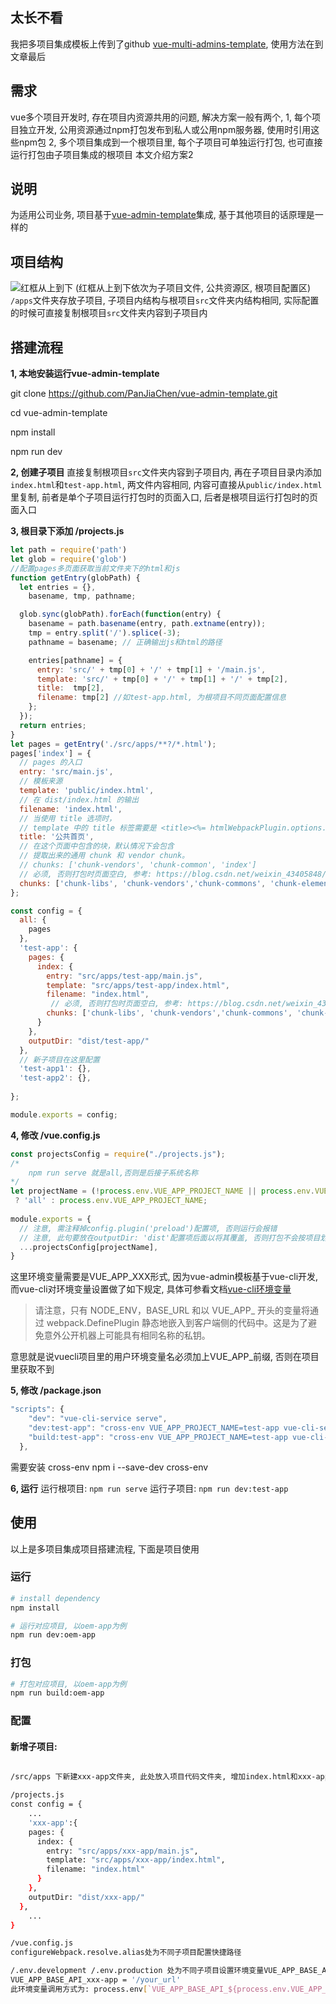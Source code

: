 ## 太长不看
我把多项目集成模板上传到了github [vue-multi-admins-template](https://github.com/Skura23/vue-multi-admins-template), 使用方法在到文章最后

## 需求
vue多个项目开发时, 存在项目内资源共用的问题, 解决方案一般有两个,
1, 每个项目独立开发, 公用资源通过npm打包发布到私人或公用npm服务器, 使用时引用这些npm包
2, 多个项目集成到一个根项目里, 每个子项目可单独运行打包, 也可直接运行打包由子项目集成的根项目
本文介绍方案2
## 说明
为适用公司业务, 项目基于[vue-admin-template](https://github.com/PanJiaChen/vue-admin-template)集成, 基于其他项目的话原理是一样的

## 项目结构
![红框从上到下](https://img-blog.csdnimg.cn/55fe82d78a1d498180fb636e58304d9d.png)
(红框从上到下依次为子项目文件, 公共资源区, 根项目配置区)
 `/apps`文件夹存放子项目, 子项目内结构与根项目`src`文件夹内结构相同, 实际配置的时候可直接复制根项目`src`文件夹内容到子项目内
## 搭建流程
**1,  本地安装运行vue-admin-template**

git clone https://github.com/PanJiaChen/vue-admin-template.git

cd vue-admin-template

npm install

npm run dev

**2, 创建子项目**
直接复制根项目`src`文件夹内容到子项目内, 再在子项目目录内添加`index.html`和`test-app.html`, 两文件内容相同, 内容可直接从`public/index.html`里复制, 前者是单个子项目运行打包时的页面入口, 后者是根项目运行打包时的页面入口

**3, 根目录下添加 /projects.js**

```javascript
let path = require('path')
let glob = require('glob')
//配置pages多页面获取当前文件夹下的html和js
function getEntry(globPath) {
  let entries = {},
    basename, tmp, pathname;

  glob.sync(globPath).forEach(function(entry) {
    basename = path.basename(entry, path.extname(entry));
    tmp = entry.split('/').splice(-3);
    pathname = basename; // 正确输出js和html的路径

    entries[pathname] = {
      entry: 'src/' + tmp[0] + '/' + tmp[1] + '/main.js',
      template: 'src/' + tmp[0] + '/' + tmp[1] + '/' + tmp[2],
      title:  tmp[2],
      filename: tmp[2] //如test-app.html, 为根项目不同页面配置信息
    };
  });
  return entries;
}
let pages = getEntry('./src/apps/**?/*.html');
pages['index'] = {
  // pages 的入口
  entry: 'src/main.js',
  // 模板来源
  template: 'public/index.html',
  // 在 dist/index.html 的输出
  filename: 'index.html',
  // 当使用 title 选项时，
  // template 中的 title 标签需要是 <title><%= htmlWebpackPlugin.options.title %></title>
  title: '公共首页',
  // 在这个页面中包含的块，默认情况下会包含
  // 提取出来的通用 chunk 和 vendor chunk。
  // chunks: ['chunk-vendors', 'chunk-common', 'index']
  // 必须, 否则打包时页面空白, 参考: https://blog.csdn.net/weixin_43405848/article/details/120371626
  chunks: ['chunk-libs', 'chunk-vendors','chunk-commons', 'chunk-elementUI', 'index', 'runtime', 'manifest']
};

const config = {
  all: {
    pages
  },
  'test-app': {
    pages: {
      index: {
        entry: "src/apps/test-app/main.js",
        template: "src/apps/test-app/index.html",
        filename: "index.html",
         // 必须, 否则打包时页面空白, 参考: https://blog.csdn.net/weixin_43405848/article/details/120371626
        chunks: ['chunk-libs', 'chunk-vendors','chunk-commons', 'chunk-elementUI', 'index', 'runtime', 'manifest']
      }
    },
    outputDir: "dist/test-app/"
  },
  // 新子项目在这里配置
  'test-app1': {},
  'test-app2': {},
  
};

module.exports = config;
```
**4, 修改 /vue.config.js**

```javascript
const projectsConfig = require("./projects.js");
/*
	npm run serve 就是all,否则是后接子系统名称
*/
let projectName = (!process.env.VUE_APP_PROJECT_NAME || process.env.VUE_APP_PROJECT_NAME.length === 0)
 ? 'all' : process.env.VUE_APP_PROJECT_NAME;
 
module.exports = {
  // 注意, 需注释掉config.plugin('preload')配置项, 否则运行会报错
  // 注意, 此句要放在outputDir: 'dist'配置项后面以将其覆盖, 否则打包不会按项目划分目录
  ...projectsConfig[projectName],
}
```
这里环境变量需要是VUE_APP_XXX形式, 因为vue-admin模板基于vue-cli开发, 而vue-cli对环境变量设置做了如下规定, 具体可参看文档[vue-cli环境变量](https://cli.vuejs.org/zh/guide/mode-and-env.html#%E7%8E%AF%E5%A2%83%E5%8F%98%E9%87%8F)

> 请注意，只有 NODE_ENV，BASE_URL 和以 VUE_APP_ 开头的变量将通过 webpack.DefinePlugin
> 静态地嵌入到客户端侧的代码中。这是为了避免意外公开机器上可能具有相同名称的私钥。
> 
意思就是说vuecli项目里的用户环境变量名必须加上VUE_APP_前缀, 否则在项目里获取不到

**5, 修改 /package.json**

```javascript
"scripts": {
    "dev": "vue-cli-service serve",
    "dev:test-app": "cross-env VUE_APP_PROJECT_NAME=test-app vue-cli-service serve --open",
    "build:test-app": "cross-env VUE_APP_PROJECT_NAME=test-app vue-cli-service build",
  },
```
需要安装 cross-env
npm i --save-dev cross-env

**6, 运行**
运行根项目: `npm run serve`
运行子项目: `npm run dev:test-app`

##  使用
以上是多项目集成项目搭建流程, 下面是项目使用
### 运行

```bash
# install dependency
npm install

# 运行对应项目, 以oem-app为例
npm run dev:oem-app

```


### 打包

```bash
# 打包对应项目, 以oem-app为例
npm run build:oem-app
```

### 配置

#### 新增子项目:

```bash

/src/apps 下新建xxx-app文件夹, 此处放入项目代码文件夹, 增加index.html和xxx-app.html, 两文件内容相同

/projects.js
const config = {
    ...
    'xxx-app':{
    pages: {
      index: {
        entry: "src/apps/xxx-app/main.js",
        template: "src/apps/xxx-app/index.html",
        filename: "index.html"
      }
    },
    outputDir: "dist/xxx-app/"
  },
    ...
}

/vue.config.js
configureWebpack.resolve.alias处为不同子项目配置快捷路径

/.env.development /.env.production 处为不同子项目设置环境变量VUE_APP_BASE_API
VUE_APP_BASE_API_xxx-app = '/your_url'
此环境变量调用方式为: process.env[`VUE_APP_BASE_API_${process.env.VUE_APP_PROJECT_NAME}`]


```